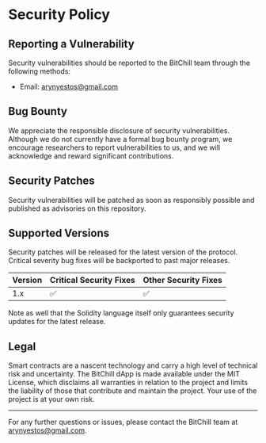 # Security Policy
## Reporting a Vulnerability
Security vulnerabilities should be reported to the BitChill team through the following methods:

- Email: arynyestos@gmail.com
  
## Bug Bounty
We appreciate the responsible disclosure of security vulnerabilities. Although we do not currently have a formal bug bounty program, we encourage researchers to report vulnerabilities to us, and we will acknowledge and reward significant contributions.

## Security Patches
Security vulnerabilities will be patched as soon as responsibly possible and published as advisories on this repository.

## Supported Versions
Security patches will be released for the latest version of the protocol. Critical severity bug fixes will be backported to past major releases.

| Version | Critical Security Fixes | Other Security Fixes |
| ------- | ----------------------- | -------------------- |
| 1.x     |    :white_check_mark:   |  :white_check_mark:  |

Note as well that the Solidity language itself only guarantees security updates for the latest release.

## Legal
Smart contracts are a nascent technology and carry a high level of technical risk and uncertainty. The BitChill dApp is made available under the MIT License, which disclaims all warranties in relation to the project and limits the liability of those that contribute and maintain the project. Your use of the project is at your own risk.

---
For any further questions or issues, please contact the BitChill team at arynyestos@gmail.com.


